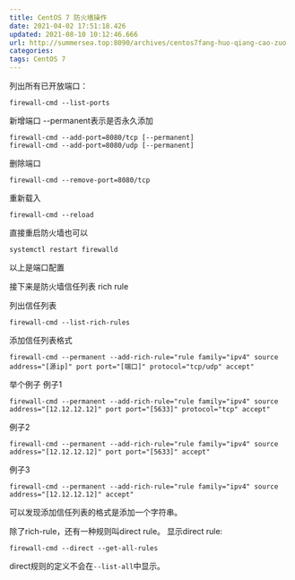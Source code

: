 ```yaml
---
title: CentOS 7 防火墙操作
date: 2021-04-02 17:51:18.426
updated: 2021-08-10 10:12:46.666
url: http://summersea.top:8090/archives/centos7fang-huo-qiang-cao-zuo
categories: 
tags: CentOS 7
---
```


列出所有已开放端口：
```shell
firewall-cmd --list-ports
```

新增端口 --permanent表示是否永久添加
```shell
firewall-cmd --add-port=8080/tcp [--permanent]
firewall-cmd --add-port=8080/udp [--permanent]
```

删除端口
```shell
firewall-cmd --remove-port=8080/tcp
```
重新载入
```shell
firewall-cmd --reload
```
直接重启防火墙也可以
```shell
systemctl restart firewalld
```
以上是端口配置

接下来是防火墙信任列表 rich rule

列出信任列表
```shell
firewall-cmd --list-rich-rules
```

添加信任列表格式
```shell
firewall-cmd --permanent --add-rich-rule="rule family="ipv4" source address="[源ip]" port port="[端口]" protocol="tcp/udp" accept"
```
举个例子
例子1
```shell
firewall-cmd --permanent --add-rich-rule="rule family="ipv4" source address="[12.12.12.12]" port port="[5633]" protocol="tcp" accept"
```
例子2
```shell
firewall-cmd --permanent --add-rich-rule="rule family="ipv4" source address="[12.12.12.12]" port port="[5633]" accept"
```
例子3
```shell
firewall-cmd --permanent --add-rich-rule="rule family="ipv4" source address="[12.12.12.12]" accept"
```

可以发现添加信任列表的格式是添加一个字符串。

除了rich-rule，还有一种规则叫direct rule。
显示direct rule:
```shell
firewall-cmd --direct --get-all-rules
```
direct规则的定义不会在`--list-all`中显示。